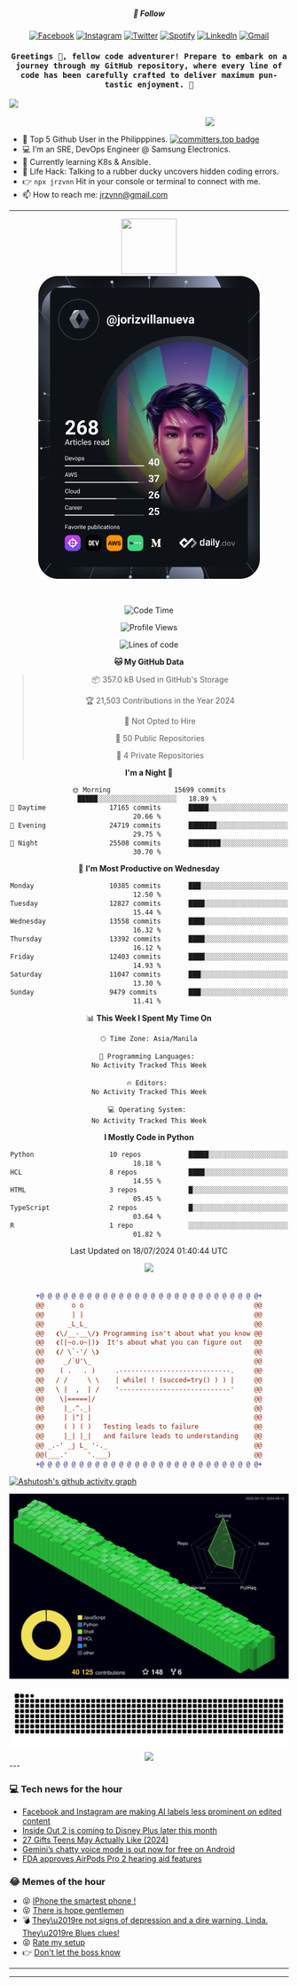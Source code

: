 <h5 align="center">💬 Follow</h5>
<div align="center">

[![Facebook](https://img.shields.io/badge/Facebook-%231877F2.svg?style=for-the-badge&logo=Facebook&logoColor=white)](https://www.facebook.com/Horisyo/)
[![Instagram](https://img.shields.io/badge/Instagram-%23E4405F.svg?style=for-the-badge&logo=Instagram&logoColor=white)](https://www.instagram.com/jrzvnn_/)
[![Twitter](https://img.shields.io/badge/Twitter-%231DA1F2.svg?style=for-the-badge&logo=Twitter&logoColor=white)](https://twitter.com/jrz_studies)
[![Spotify](https://img.shields.io/badge/Spotify-%231ED760.svg?style=for-the-badge&logo=Spotify&logoColor=white)](https://open.spotify.com/user/217td4qrc6mzqjodfalmzjpdi?si=b93099b9078c4ccb)
[![LinkedIn](https://img.shields.io/badge/LinkedIn-%230077B5.svg?style=for-the-badge&logo=LinkedIn&logoColor=white)](https://www.linkedin.com/in/jrz-vnn/)
[![Gmail](https://img.shields.io/badge/Gmail-D14836?style=for-the-badge&logo=gmail&logoColor=white)](mailto:jrzvnn@gmail.com)

</div>
<h4 align="center"><samp>Greetings 👋, fellow code adventurer! Prepare to embark on a journey through my GitHub repository, where every line of code has been carefully crafted to deliver maximum pun-tastic enjoyment. 🚀 </samp></h4>

<!--horizontal divider(gradiant)-->
<img src="https://user-images.githubusercontent.com/73097560/115834477-dbab4500-a447-11eb-908a-139a6edaec5c.gif">

&nbsp; 
<img align='right' src='https://github.com/Rishit-dagli/Rishit-dagli/blob/master/images/octocat-anime.gif' width='150"'>

- 🚀 Top 5 Github User in the Philipppines. [![committers.top badge](https://user-badge.committers.top/philippines/jrzvnn.svg)](https://user-badge.committers.top/philippines/USERNAME)
- 💻 I’m an SRE, DevOps Engineer @ Samsung Electronics.
- 🤖 Currently learning K8s & Ansible.
- 🎯 Life Hack: Talking to a rubber ducky uncovers hidden coding errors.
- 👉 `npx jrzvnn` Hit in your console or terminal to connect with me.
- 📫 How to reach me: jrzvnn@gmail.com

---

<!--🖼️OCTOCAT-->
<p align="center">

<img src="https://media.giphy.com/media/IP7sarl7C5lSFCw9rG/giphy.gif"  width="100px" height="100px">
<br />
<a href="https://app.daily.dev/jorizvillanueva"><img src="https://github.com/jrzvnn/jrzvnn/blob/main/devcard.svg" width="400" alt="Joriz Dev Card"/></a>
</p>

<br />
<div align="center">

<!--START_SECTION:waka-->
![Code Time](http://img.shields.io/badge/Code%20Time-259%20hrs%2059%20mins-blue)

![Profile Views](http://img.shields.io/badge/Profile%20Views-93-blue)

![Lines of code](https://img.shields.io/badge/From%20Hello%20World%20I%27ve%20Written-1.6%20million%20lines%20of%20code-blue)

**🐱 My GitHub Data** 

> 📦 357.0 kB Used in GitHub's Storage 
 > 
> 🏆 21,503 Contributions in the Year 2024
 > 
> 🚫 Not Opted to Hire
 > 
> 📜 50 Public Repositories 
 > 
> 🔑 4 Private Repositories 
 > 
**I'm a Night 🦉** 

```text
🌞 Morning                15699 commits       █████░░░░░░░░░░░░░░░░░░░░   18.89 % 
🌆 Daytime                17165 commits       █████░░░░░░░░░░░░░░░░░░░░   20.66 % 
🌃 Evening                24719 commits       ███████░░░░░░░░░░░░░░░░░░   29.75 % 
🌙 Night                  25508 commits       ████████░░░░░░░░░░░░░░░░░   30.70 % 
```
📅 **I'm Most Productive on Wednesday** 

```text
Monday                   10385 commits       ███░░░░░░░░░░░░░░░░░░░░░░   12.50 % 
Tuesday                  12827 commits       ████░░░░░░░░░░░░░░░░░░░░░   15.44 % 
Wednesday                13558 commits       ████░░░░░░░░░░░░░░░░░░░░░   16.32 % 
Thursday                 13392 commits       ████░░░░░░░░░░░░░░░░░░░░░   16.12 % 
Friday                   12403 commits       ████░░░░░░░░░░░░░░░░░░░░░   14.93 % 
Saturday                 11047 commits       ███░░░░░░░░░░░░░░░░░░░░░░   13.30 % 
Sunday                   9479 commits        ███░░░░░░░░░░░░░░░░░░░░░░   11.41 % 
```


📊 **This Week I Spent My Time On** 

```text
🕑︎ Time Zone: Asia/Manila

💬 Programming Languages: 
No Activity Tracked This Week

🔥 Editors: 
No Activity Tracked This Week

💻 Operating System: 
No Activity Tracked This Week
```

**I Mostly Code in Python** 

```text
Python                   10 repos            █████░░░░░░░░░░░░░░░░░░░░   18.18 % 
HCL                      8 repos             ████░░░░░░░░░░░░░░░░░░░░░   14.55 % 
HTML                     3 repos             █░░░░░░░░░░░░░░░░░░░░░░░░   05.45 % 
TypeScript               2 repos             █░░░░░░░░░░░░░░░░░░░░░░░░   03.64 % 
R                        1 repo              ░░░░░░░░░░░░░░░░░░░░░░░░░   01.82 % 
```




 Last Updated on 18/07/2024 01:40:44 UTC
<!--END_SECTION:waka-->

<img src="https://wakatime.com/share/@jrzvnn/70a4618c-7cd9-4016-b7b9-eabe75c837ee.svg">

<br />
<br />

```diff
+@ @ @ @ @ @ @ @ @ @ @ @ @ @ @ @ @ @ @ @ @ @ @ @ @ @ @ @+
@@       o o                                           @@
@@       | |                                           @@
@@      _L_L_                                          @@
@@   ❮\/__-__\/❯ Programming isn't about what you know @@
@@   ❮(|~o.o~|)❯  It's about what you can figure out   @@
@@   ❮/ \`-'/ \❯                                       @@
@@     _/`U'\_                                         @@
@@    ( .   . )     .----------------------------.     @@
@@   / /     \ \    | while( ! (succed=try() ) ) |     @@
@@   \ |  ,  | /    '----------------------------'     @@
@@    \|=====|/                                        @@
@@     |_.^._|                                         @@
@@     | |"| |                                         @@
@@     ( ) ( )   Testing leads to failure              @@
@@     |_| |_|   and failure leads to understanding    @@
@@ _.-' _j L_ '-._                                     @@
@@(___.'     '.___)                                    @@
+@ @ @ @ @ @ @ @ @ @ @ @ @ @ @ @ @ @ @ @ @ @ @ @ @ @ @ @+

```

</div>


[![Ashutosh's github activity graph](https://github-readme-activity-graph.vercel.app/graph?username=jrzvnn&theme=github-compact)](https://github.com/ashutosh00710/github-readme-activity-graph)


![svg](profile-3d-contrib/profile-night-green.svg)

<div align="center">
<img src="https://github.com/jrzvnn/jrzvnn/blob/output/github-snake-dark.svg">
</div>

<div align=center>
<img align=center src=https://metrics.lecoq.io/jrzvnn?template=classic&isocalendar=1&languages=1&achievements=1&base=header%2C%20activity%2C%20community%2C%20repositories%2C%20metadata&base.indepth=false&base.hireable=false&base.skip=false&isocalendar=false&isocalendar.duration=full-year&languages=false&languages.limit=8&languages.threshold=0%25&languages.other=false&languages.colors=github&languages.sections=most-used&languages.indepth=false&languages.analysis.timeout=15&languages.analysis.timeout.repositories=7.5&languages.categories=markup%2C%20programming&languages.recent.categories=markup%2C%20programming&languages.recent.load=300&languages.recent.days=14&achievements=false&achievements.threshold=C&achievements.secrets=true&achievements.display=detailed&achievements.limit=0&config.timezone=Asia%2FManila)
</div>
<div align="left">
---

### 💻 Tech news for the hour

<!-- TECH:START -->
 - [Facebook and Instagram are making AI labels less prominent on edited content](https://www.theverge.com/2024/9/12/24242998/facebook-instagram-ai-label-update-edited-content)
 - [Inside Out 2 is coming to Disney Plus later this month](https://www.theverge.com/2024/9/12/24242928/inside-out-2-disney-plus-premiere-date)
 - [27 Gifts Teens May Actually Like &lpar;2024&rpar;](https://www.wired.com/gallery/best-gift-ideas-for-teens/)
 - [Gemini’s chatty voice mode is out now for free on Android](https://www.theverge.com/2024/9/12/24243018/gemini-live-voice-mode-free-android)
 - [FDA approves AirPods Pro 2 hearing aid features](https://appleinsider.com/articles/24/09/12/fda-approves-airpods-pro-2-hearing-aid-features?utm_medium=rss)<!-- TECH:END -->

### 😂 Memes of the hour

<!-- MEMES:START -->
 - 😝 [IPhone the smartest phone !](http://9gag.com/gag/aD2zLdK)
 - 😝 [There is hope gentlemen](http://9gag.com/gag/a7oDX6m)
 - 💣 [They\u2019re not signs of depression and a dire warning, Linda. They\u2019re Blues clues!](http://9gag.com/gag/aKGDZbW)
 - 😝 [Rate my setup](http://9gag.com/gag/ayNxwpV)
 - 👉 [Don&#39;t let the boss know](http://9gag.com/gag/an7j335)<!-- MEMES:END -->

---

---
